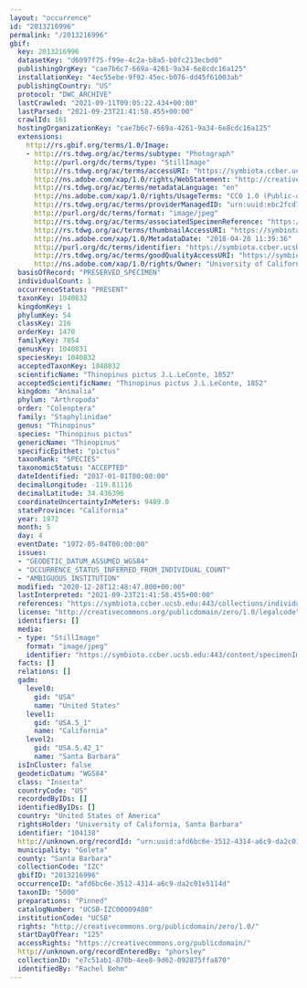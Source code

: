 ```yaml
---
layout: "occurrence"
id: "2013216996"
permalink: "/2013216996"
gbif:
  key: 2013216996
  datasetKey: "d6097f75-f99e-4c2a-b8a5-b0fc213ecbd0"
  publishingOrgKey: "cae7b6c7-669a-4261-9a34-6e8cdc16a125"
  installationKey: "4ec55ebe-9f92-45ec-b076-dd45f61003ab"
  publishingCountry: "US"
  protocol: "DWC_ARCHIVE"
  lastCrawled: "2021-09-11T09:05:22.434+00:00"
  lastParsed: "2021-09-23T21:41:58.455+00:00"
  crawlId: 161
  hostingOrganizationKey: "cae7b6c7-669a-4261-9a34-6e8cdc16a125"
  extensions:
    http://rs.gbif.org/terms/1.0/Image:
    - http://rs.tdwg.org/ac/terms/subtype: "Photograph"
      http://purl.org/dc/terms/type: "StillImage"
      http://rs.tdwg.org/ac/terms/accessURI: "https://symbiota.ccber.ucsb.edu:443/content/specimenImages/UCSB_IZC/UCSB-IZC00009/UCSB-IZC00009480_lg.jpg"
      http://ns.adobe.com/xap/1.0/rights/WebStatement: "http://creativecommons.org/publicdomain/zero/1.0/"
      http://rs.tdwg.org/ac/terms/metadataLanguage: "en"
      http://ns.adobe.com/xap/1.0/rights/UsageTerms: "CC0 1.0 (Public-domain)"
      http://rs.tdwg.org/ac/terms/providerManagedID: "urn:uuid:ebc2fcd7-69d4-4a0b-a6c0-6a1e5576974a"
      http://purl.org/dc/terms/format: "image/jpeg"
      http://rs.tdwg.org/ac/terms/associatedSpecimenReference: "https://symbiota.ccber.ucsb.edu:443/collections/individual/index.php?occid=104138"
      http://rs.tdwg.org/ac/terms/thumbnailAccessURI: "https://symbiota.ccber.ucsb.edu:443/content/specimenImages/UCSB_IZC/UCSB-IZC00009/UCSB-IZC00009480_tn.jpg"
      http://ns.adobe.com/xap/1.0/MetadataDate: "2018-04-20 11:39:36"
      http://purl.org/dc/terms/identifier: "https://symbiota.ccber.ucsb.edu:443/content/specimenImages/UCSB_IZC/UCSB-IZC00009/UCSB-IZC00009480_lg.jpg"
      http://rs.tdwg.org/ac/terms/goodQualityAccessURI: "https://symbiota.ccber.ucsb.edu:443/content/specimenImages/UCSB_IZC/UCSB-IZC00009/UCSB-IZC00009480.jpg"
      http://ns.adobe.com/xap/1.0/rights/Owner: "University of California, Santa Barbara"
  basisOfRecord: "PRESERVED_SPECIMEN"
  individualCount: 1
  occurrenceStatus: "PRESENT"
  taxonKey: 1040832
  kingdomKey: 1
  phylumKey: 54
  classKey: 216
  orderKey: 1470
  familyKey: 7854
  genusKey: 1040831
  speciesKey: 1040832
  acceptedTaxonKey: 1040832
  scientificName: "Thinopinus pictus J.L.LeConte, 1852"
  acceptedScientificName: "Thinopinus pictus J.L.LeConte, 1852"
  kingdom: "Animalia"
  phylum: "Arthropoda"
  order: "Coleoptera"
  family: "Staphylinidae"
  genus: "Thinopinus"
  species: "Thinopinus pictus"
  genericName: "Thinopinus"
  specificEpithet: "pictus"
  taxonRank: "SPECIES"
  taxonomicStatus: "ACCEPTED"
  dateIdentified: "2017-01-01T00:00:00"
  decimalLongitude: -119.81116
  decimalLatitude: 34.436396
  coordinateUncertaintyInMeters: 9489.0
  stateProvince: "California"
  year: 1972
  month: 5
  day: 4
  eventDate: "1972-05-04T00:00:00"
  issues:
  - "GEODETIC_DATUM_ASSUMED_WGS84"
  - "OCCURRENCE_STATUS_INFERRED_FROM_INDIVIDUAL_COUNT"
  - "AMBIGUOUS_INSTITUTION"
  modified: "2020-12-28T12:48:47.000+00:00"
  lastInterpreted: "2021-09-23T21:41:58.455+00:00"
  references: "https://symbiota.ccber.ucsb.edu:443/collections/individual/index.php?occid=104138"
  license: "http://creativecommons.org/publicdomain/zero/1.0/legalcode"
  identifiers: []
  media:
  - type: "StillImage"
    format: "image/jpeg"
    identifier: "https://symbiota.ccber.ucsb.edu:443/content/specimenImages/UCSB_IZC/UCSB-IZC00009/UCSB-IZC00009480_lg.jpg"
  facts: []
  relations: []
  gadm:
    level0:
      gid: "USA"
      name: "United States"
    level1:
      gid: "USA.5_1"
      name: "California"
    level2:
      gid: "USA.5.42_1"
      name: "Santa Barbara"
  isInCluster: false
  geodeticDatum: "WGS84"
  class: "Insecta"
  countryCode: "US"
  recordedByIDs: []
  identifiedByIDs: []
  country: "United States of America"
  rightsHolder: "University of California, Santa Barbara"
  identifier: "104138"
  http://unknown.org/recordId: "urn:uuid:afd6bc6e-3512-4314-a6c9-da2c01e5114d"
  municipality: "Goleta"
  county: "Santa Barbara"
  collectionCode: "IZC"
  gbifID: "2013216996"
  occurrenceID: "afd6bc6e-3512-4314-a6c9-da2c01e5114d"
  taxonID: "5000"
  preparations: "Pinned"
  catalogNumber: "UCSB-IZC00009480"
  institutionCode: "UCSB"
  rights: "http://creativecommons.org/publicdomain/zero/1.0/"
  startDayOfYear: "125"
  accessRights: "https://creativecommons.org/publicdomain/"
  http://unknown.org/recordEnteredBy: "phorsley"
  collectionID: "e7c51ab1-870b-4ee8-9d62-092875ffa870"
  identifiedBy: "Rachel Behm"
---
```

